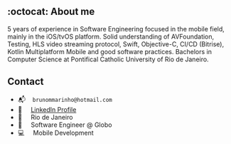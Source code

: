 ## :octocat: About me

5 years of experience in Software Engineering focused in the mobile field, mainly in the iOS/tvOS platform. Solid understanding of AVFoundation, Testing, HLS video streaming protocol, Swift, Objective-C, CI/CD (Bitrise), Kotlin Multiplatform Mobile and good software practices. Bachelors in Computer Science at Pontifical Catholic University of Rio de Janeiro.

## Contact
- :mailbox_with_mail: &nbsp;&nbsp;&nbsp;`brunommarinho@hotmail.com`
- :necktie:&nbsp; &nbsp;&nbsp;&nbsp;[LinkedIn Profile](https://www.linkedin.com/in/brunommarinho/?locale=en_US)
- :house_with_garden: &nbsp;&nbsp;&nbsp; Rio de Janeiro
- :office: &nbsp;&nbsp;&nbsp; Software Engineer @ Globo
- :computer: &nbsp;&nbsp;&nbsp; Mobile Development
